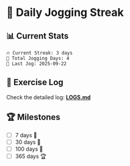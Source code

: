 # 🏃 Daily Jogging Streak

## 📊 Current Stats

```
🔥 Current Streak: 3 days
🏃 Total Jogging Days: 4
📅 Last Jog: 2025-09-22
```

## 📝 Exercise Log

Check the detailed log: **[LOGS.md](logs/LOGS.md)**

## 🏆 Milestones

- [ ] 7 days 🌱
- [ ] 30 days 🌿
- [ ] 100 days 🌳
- [ ] 365 days 🏆